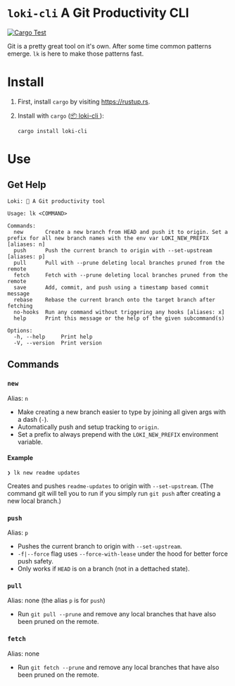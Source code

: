 # `loki-cli` A Git Productivity CLI

[![Cargo Test](https://github.com/kyle-rader/loki-cli/actions/workflows/pr-build.yml/badge.svg)](https://github.com/kyle-rader/loki-cli/actions/workflows/pr-build.yml)

Git is a pretty great tool on it's own. After some time common patterns emerge. `lk` is here to make those patterns fast.

# Install

1. First, install `cargo` by visiting https://rustup.rs.
2. Install with `cargo` ([📦 loki-cli ](https://crates.io/crates/loki-cli)):

    ```shell
    cargo install loki-cli
    ```

# Use
## Get Help
```
Loki: 🚀 A Git productivity tool

Usage: lk <COMMAND>

Commands:
  new       Create a new branch from HEAD and push it to origin. Set a prefix for all new branch names with the env var LOKI_NEW_PREFIX [aliases: n]
  push      Push the current branch to origin with --set-upstream [aliases: p]
  pull      Pull with --prune deleting local branches pruned from the remote
  fetch     Fetch with --prune deleting local branches pruned from the remote
  save      Add, commit, and push using a timestamp based commit message
  rebase    Rebase the current branch onto the target branch after fetching
  no-hooks  Run any command without triggering any hooks [aliases: x]
  help      Print this message or the help of the given subcommand(s)

Options:
  -h, --help     Print help
  -V, --version  Print version
```

## Commands

### `new`
Alias: `n`
* Make creating a new branch easier to type by joining all given args with a dash (`-`).
* Automatically push and setup tracking to `origin`.
* Set a prefix to always prepend with the `LOKI_NEW_PREFIX` environment variable.

#### Example
```
❯ lk new readme updates
```
Creates and pushes `readme-updates` to origin with `--set-upstream`. (The command git will tell you to run if you simply run `git push` after creating a new local branch.)

### `push`
Alias: `p`
* Pushes the current branch to origin with `--set-upstream`.
* `-f|--force` flag uses `--force-with-lease` under the hood for better force push safety.
* Only works if `HEAD` is on a branch (not in a dettached state).

### `pull`
Alias: none (the alias `p` is for `push`)
* Run `git pull --prune` and remove any local branches that have also been pruned on the remote.

### `fetch`
Alias: none
* Run `git fetch --prune` and remove any local branches that have also been pruned on the remote.